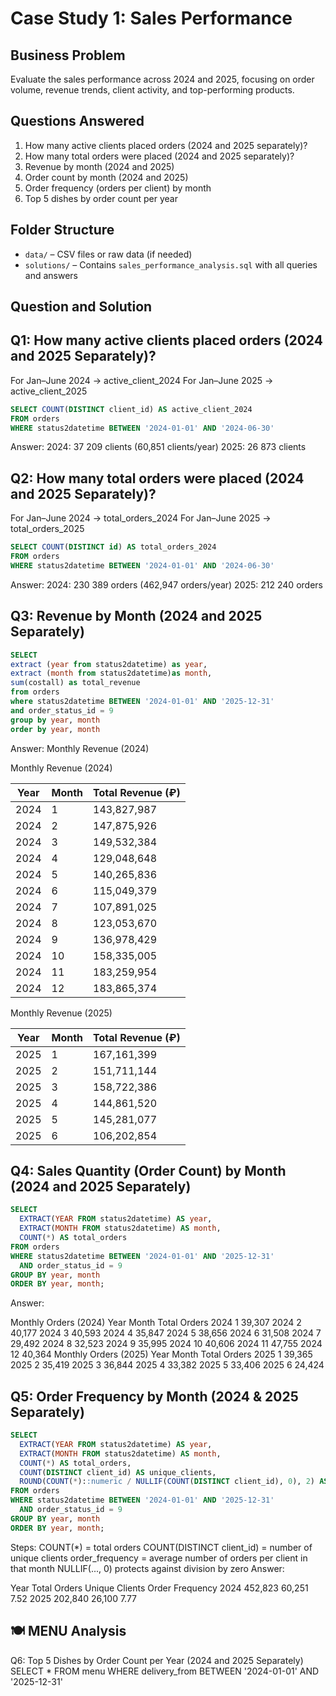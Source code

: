 # Case Study 1: Sales Performance

## Business Problem
Evaluate the sales performance across 2024 and 2025, focusing on order volume, revenue trends, client activity, and top-performing products.

## Questions Answered
1. How many active clients placed orders (2024 and 2025 separately)?
2. How many total orders were placed (2024 and 2025 separately)?
3. Revenue by month (2024 and 2025)
4. Order count by month (2024 and 2025)
5. Order frequency (orders per client) by month
6. Top 5 dishes by order count per year

## Folder Structure
- `data/` – CSV files or raw data (if needed)
- `solutions/` – Contains `sales_performance_analysis.sql` with all queries and answers


## Question and Solution

## Q1: How many active clients placed orders (2024 and 2025 Separately)?
For Jan–June 2024 → active_client_2024 For Jan–June 2025 → active_client_2025

```sql
SELECT COUNT(DISTINCT client_id) AS active_client_2024 
FROM orders
WHERE status2datetime BETWEEN '2024-01-01' AND '2024-06-30'
```

Answer: 2024: 37 209 clients (60,851 clients/year) 2025: 26 873 clients

## Q2: How many total orders were placed (2024 and 2025 Separately)?
For Jan–June 2024 → total_orders_2024 
For Jan–June 2025 → total_orders_2025

```sql
SELECT COUNT(DISTINCT id) AS total_orders_2024
FROM orders
WHERE status2datetime BETWEEN '2024-01-01' AND '2024-06-30'

```
Answer: 2024: 230 389 orders (462,947 orders/year) 2025: 212 240 orders

## Q3: Revenue by Month (2024 and 2025 Separately)

```sql
SELECT 
extract (year from status2datetime) as year,
extract (month from status2datetime)as month,
sum(costall) as total_revenue
from orders
where status2datetime BETWEEN '2024-01-01' AND '2025-12-31'
and order_status_id = 9
group by year, month
order by year, month
```

Answer: Monthly Revenue (2024)

Monthly Revenue (2024)

| Year | Month | Total Revenue (₽) |
|------|-------|--------------------|
| 2024 |   1   | 143,827,987        |
| 2024 |   2   | 147,875,926        |
| 2024 |   3   | 149,532,384        |
| 2024 |   4   | 129,048,648        |
| 2024 |   5   | 140,265,836        |
| 2024 |   6   | 115,049,379        |
| 2024 |   7   | 107,891,025        |
| 2024 |   8   | 123,053,670        |
| 2024 |   9   | 136,978,429        |
| 2024 |  10   | 158,335,005        |
| 2024 |  11   | 183,259,954        |
| 2024 |  12   | 183,865,374        |

Monthly Revenue (2025)

| Year | Month | Total Revenue (₽) |
|------|-------|--------------------|
| 2025 |   1   | 167,161,399        |
| 2025 |   2   | 151,711,144        |
| 2025 |   3   | 158,722,386        |
| 2025 |   4   | 144,861,520        |
| 2025 |   5   | 145,281,077        |
| 2025 |   6   | 106,202,854        |

## Q4: Sales Quantity (Order Count) by Month (2024 and 2025 Separately)

```sql
SELECT
  EXTRACT(YEAR FROM status2datetime) AS year,
  EXTRACT(MONTH FROM status2datetime) AS month,
  COUNT(*) AS total_orders
FROM orders
WHERE status2datetime BETWEEN '2024-01-01' AND '2025-12-31'
  AND order_status_id = 9
GROUP BY year, month
ORDER BY year, month;
```

Answer:

Monthly Orders (2024)
Year	Month	Total Orders
2024	1	39,307
2024	2	40,177
2024	3	40,593
2024	4	35,847
2024	5	38,656
2024	6	31,508
2024	7	29,492
2024	8	32,523
2024	9	35,995
2024	10	40,606
2024	11	47,755
2024	12	40,364
Monthly Orders (2025)
Year	Month	Total Orders
2025	1	39,365
2025	2	35,419
2025	3	36,844
2025	4	33,382
2025	5	33,406
2025	6	24,424

## Q5: Order Frequency by Month (2024 & 2025 Separately)

```sql
SELECT
  EXTRACT(YEAR FROM status2datetime) AS year,
  EXTRACT(MONTH FROM status2datetime) AS month,
  COUNT(*) AS total_orders,
  COUNT(DISTINCT client_id) AS unique_clients,
  ROUND(COUNT(*)::numeric / NULLIF(COUNT(DISTINCT client_id), 0), 2) AS order_frequency
FROM orders
WHERE status2datetime BETWEEN '2024-01-01' AND '2025-12-31'
  AND order_status_id = 9
GROUP BY year, month
ORDER BY year, month;
```

Steps:
COUNT(*) = total orders
COUNT(DISTINCT client_id) = number of unique clients
order_frequency = average number of orders per client in that month
NULLIF(..., 0) protects against division by zero
Answer:

Year	Total Orders	Unique Clients	Order Frequency
2024	452,823	60,251	7.52
2025	202,840	26,100	7.77

## 🍽️ MENU Analysis
Q6: Top 5 Dishes by Order Count per Year (2024 and 2025 Separately)
SELECT *
FROM menu
WHERE delivery_from BETWEEN '2024-01-01' AND '2025-12-31'
   
